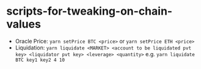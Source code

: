# scripts-for-tweaking-on-chain-values

- Oracle Price: `yarn setPrice BTC <price>` or `yarn setPrice ETH <price>`
- Liquidation: `yarn liquidate <MARKET> <account to be liquidated pvt key> <liquidator pvt key> <leverage> <quantity>` e.g. `yarn liquidate BTC key1 key2 4 10`